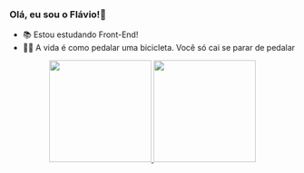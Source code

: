 ### Olá, eu sou o Flávio!👋

- 📚 Estou estudando Front-End!
- 🚴‍♀️ A vida é como pedalar uma bicicleta. Você só cai se parar de pedalar

<div align="center">
  <a href="https://github.com/flavio-herculano">
  <img height="180em" src="https://github-readme-stats.vercel.app/api?username=flavio-herculano&show_icons=false&theme=dracula&include_all_commits=true&count_private=true&custom_title=Flávio+Herculano+Status"/>
  <img height="180em" src="https://github-readme-stats.vercel.app/api/top-langs/?username=flavio-herculano&layout=compact&langs_count=7&theme=dracula&custom_title=Linguagens+mais+utilizadas"/>
</div>
